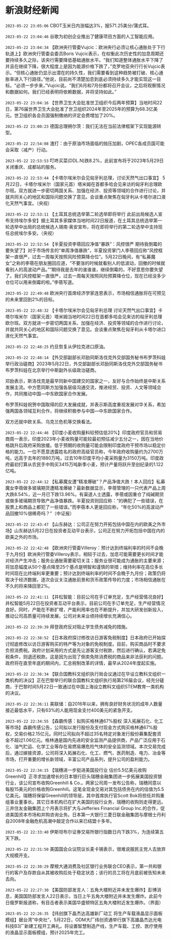 # 新浪财经新闻
`2023-05-22 23:05:06` CBOT玉米日内涨幅达3%，报571.25美分/蒲式耳。

`2023-05-22 23:04:46` 谷歌为初创企业推出了健康项目方面的人工智能应用。

`2023-05-22 23:04:34` 【欧洲央行管委Vujcic：欧洲央行必须让核心通胀处于下行轨道上】欧洲央行管委会委员Boris Vujcic表示，在权衡此次历史性的加息周期还要持续多久之际，该央行需要降低基础通胀水平。“我们知道整体通胀水平下降了并且在继续下降，很大程度上是因为能源价格下跌了，”克罗地亚央行行长Vujcic表示。“但核心通胀仍显示出潜在的持久性，我们需要看到这种趋势被打破、核心通胀率进入下行路径。”他说，目前尚不清楚加息到底必须持续多久才能实现这一目标。“必须一步步来，”Vujcic说。“我们6月和7月份都将召开会议，之后将观察情况和数据如何。我们已经表明将依赖数据，并将坚持如此。”

`2023-05-22 23:04:16` 【世界卫生大会批准世卫组织今后两年预算】当地时间22日，第76届世界卫生大会批准了世卫组织2024年至2025年的预算为68.3亿美元。世卫组织各会员国强制缴纳的评定会费增加了20%。

`2023-05-22 23:00:23` 德国总理朔尔茨：我们无法在当前法律框架下实现能源转型。

`2023-05-22 22:54:08` 渣打：由于原油市场面临的抛压加剧，OPEC各成员国可能会采取（减产）行动。

`2023-05-22 22:53:53` 叮咚买菜(DDL.N)跌8.2%，此前宣布将于2023年5月29日关闭重庆、成都站的服务。

`2023-05-22 22:53:44` 【卡塔尔埃米尔会见匈牙利总理，讨论天然气出口事宜】 5月22日，卡塔尔埃米尔（国家元首）塔米姆在首都多哈会见来访的匈牙利总理欧尔班。双方就进一步密切两国关系、加强在经济、投资等领域的合作进行讨论，并就共同关心的地区和国际问题交换了意见。会谈重点聚焦在匈牙利从卡塔尔进口液化天然气事宜。（央视）

`2023-05-22 22:53:11` 【土耳其总统选举第二轮选举即将举行 此前出局候选人宣布支持埃尔多安】据土耳其多家媒体当地时间22日报道，在土耳其总统选举第一轮选举中出局的总统候选人锡南·奥安宣布，将在即将举行的第二轮选举中支持现任总统埃尔多安。（央视）

`2023-05-22 22:52:54` 【半夏投资李蓓回应净值“暴跌”：风控很严 期待我倒霉的要失望了】对于市场传言的“单周净值暴跌”，半夏投资掌门人李蓓回应称“风控框架一直很严，过去一周每天按照风险预算降仓位”。5月22日晚间，有“私募魔女”之称的李蓓在朋友圈回应道，“不要涨的时候就看别人的低波动，回撤的时候就看别人的高波动产品。”“期待我是去年的谁谁谁，继续倒霉的，不好意思你要失望了。我们风控框架一直很严，过去一周每天按照风险预算降仓位，现在已经没多少仓位可以用来倒霉的啦。”李蓓写道。

`2023-05-22 22:49:48` 欧洲央行首席经济学家连恩表示，市场相信通胀将在可预见的未来里回到2%的目标。

`2023-05-22 22:48:32` 【卡塔尔埃米尔会见匈牙利总理 讨论天然气出口事宜】卡塔尔埃米尔（国家元首）塔米姆当地时间22日在首都多哈会见来访的匈牙利总理欧尔班。双方就进一步密切两国关系、加强在经济、投资等领域的合作进行讨论，并就共同关心的地区和国际问题交换了意见。会谈重点聚焦在匈牙利从卡塔尔进口液化天然气事宜。

`2023-05-22 22:48:25` 约旦恢复从伊拉克进口原油。

`2023-05-22 22:48:14` 【外交部副部长邓励同斯洛伐克外交部国务秘书布罗茨科娃举行政治磋商】2023年5月22日，外交部副部长邓励同斯洛伐克外交部国务秘书布罗茨科娃在北京举行中斯副外长级政治磋商。

邓励表示，斯洛伐克是最早同新中国建交的国家之一，友好与合作始终是中斯关系发展主流。中方愿同斯方加强各层级沟通交流，推进经贸、投资、人文等领域合作，共同推动中国—中东欧国家合作发展。

布罗茨科娃祝贺中国取得的巨大发展成就，并表示斯高度重视发展对华关系，希加强两国各领域互利合作，将继续积极参与中国—中东欧国家合作。

双方还就中欧关系、乌克兰危机等交换看法。

`2023-05-22 22:44:46` 【印度小麦收购量料较预估低20%】印度政府官员和贸易商周一表示，印度2023年小麦收购量可能较最初预估减少五分之一，因在当地价格跳升后政府采购放缓。低于预期的收购量可能会限制印度政府干预市场以稳定价格的能力。一位不愿意透露姓名的政府高级官员称，今年政府收购量约为2700万吨，远高于去年的1880万吨，过去10年印度平均小麦采购量为3150万吨。印度政府最初打算从农民手中购买3415万吨新季小麦，预计产量将跃升至创纪录的1.122亿吨。

`2023-05-22 22:44:12` 【私募魔女遭“精准爆破”？产品净值大跌！本人回应】私募魔女李蓓做多玻璃期货遭精准爆破？最新数据显示，李蓓管理的一只代表产品上周大跌8.54%，近一月已下跌13.96%。有渠道人士透露，李蓓或因重仓了纯碱期货或做多玻璃期货导致产品净值暴跌。半夏投资则回应称：“的确犯了一些错误，在股票上和商品上都犯了一些错误。”而李蓓本人更是回应称，“年化50%的高波动产品回撤10%很稀奇吗？”（中证报）

`2023-05-22 22:43:47` 【山东赫达：公司正在努力开拓包括中国在内的欧美之外市场】山东赫达5月22日在投资者互动平台表示，公司正在努力开拓包括中国在内的欧美之外的市场。

`2023-05-22 22:42:48` 【欧洲央行管委Villeroy：预计达到终端利率的时间不会晚于九月份】欧洲央行管委Villeroy表示，相较于过去，加息可能需要更长时间才能对经济产生冲击；服务业通胀需要密切关注；服务业很可能成为通胀的主要来源；将加息幅度从50个基点降至25个基点是明智和谨慎的举措；维持利率在高位多长时间现在比终端利率更重要；预计达到终端利率的时间不会晚于九月份；政策仍将取决于经济数据，逐次会议关注通胀前景和货币政策传导的力度；市场相信通胀在不久的将来降回至2%。

`2023-05-22 22:41:11` 【井松智能：目前公司在手订单充足，生产经营情况良好】井松智能5月22日在投资者互动平台表示，目前公司在手订单充足，生产经营情况良好。同时，产能在不断扩增，产能利用率也在不断提升，并加大研发创新投入，推动公司高质量可持续发展，公司对未来业绩持续增长充满信心。

`2023-05-22 22:39:39` 拜登政府反对阻止学生债务减免的措施。

`2023-05-22 22:38:52` 【日本政府探讨修改访日游客免税制度】日本政府已开始探讨彻底修改以访日游客购买的特产等为对象的免税制度。目前，购买商品时不要求负担消费税。政府计划采用的方式是先让游客支付税款，然后进行确认，若满足免税条件，则退还税款。这是因为出现了倒卖免除消费税的商品来非法获利的问题。政府将在直至年底的期间内，汇总税制改革的详情，最早从2024年度起实施。

`2023-05-22 22:36:34` 【联合国教科文组织执行局会议通过在华设立教科文组织一类机构的决议】正在巴黎举行的联合国教科文组织执行局第216届会议，经充分磋商，于巴黎时间5月22日一致通过在中国上海设立教科文组织STEM教育一类机构的决议。

`2023-05-22 22:36:11` 美联储：自2016年以来，拥有良好财务状况的成年人数量接近最低水平，只有63%的人能用现金支付400美元的紧急开支。

`2023-05-22 22:34:55` 【森霸传感：拟购买格林通67%股权 深入拓展石化、化工等市场】森霸传感公告，公司拟以发行股份及支付现金方式购买格林通67%股权，交易价格2.15亿元。同时公司拟向不超过35名特定对象发行股份募集配套资金不超过1.06亿元。格林通是国内先进的安全监测产品提供商，产品广泛应用于石化、油气贮运、化学工业等存在易燃易爆危险气体的安全监测领域。本次交易完成后，通过嫁接资源，公司将深入拓展石化、化工、燃气、医药制造、电力、冶金等市场，打开重要的增长新领域，丰富公司产品系列，提升公司的盈利能力。

`2023-05-22 22:34:15` 【瑞穗进一步挺进美国投行业 估价5.5亿美元收购Greenhill】正寻求加速增长的日本银行巨头瑞穗金融集团进一步拓展美国投资银行业，该公司宣布收购Greenhill & Co.。两家公司周一发布公告称，瑞穗同意以每股15美元的价格收购Greenhill。这笔全现金交易对其包括债务在内的估值为5.5亿美元。瑞穗将保留Greenhill的领导层，其中首席执行官Scott Bok将担任并购重组事业董事长。其它日本机构已在扩大美国的投行业务，瑞穗的收购则走得更远。三井住友金融集团上个月表示将扩大与Jefferies Financial Group Inc.的合作，促进美国资本市场和并购咨询业务。日本第一大银行三菱日联金融集团与摩根士丹利自2008年金融危机高潮中敲定合作以来已结盟十多年。

`2023-05-22 22:33:40` 伊斯坦布尔证券交易所银行指数日内下跌3%，为连续第五天下跌。

`2023-05-22 22:31:50` 美国国会众议院议长麦卡锡表示，很难说服民主党人去放弃大规模开支。

`2023-05-22 22:30:29` 摩根大通消费及社区银行业务联合CEO表示，第一共和银行的客户及存款自从其被收购后处于稳定状态；该行的员工将在月底前被告知未来去向。

`2023-05-22 22:27:30` 【美国防部发言人：五角大楼附近并未发生爆炸】彭博消息，美国国防部发言人22日表示，当日上午五角大楼附近并未发生爆炸。此前今日俄罗斯报道称，有目击者表示美国华盛顿特区五角大楼附近发生爆炸。（界面）

`2023-05-22 22:26:35` 【纬创旗下晶杰达高雄新厂动工 将生产车载液晶显示面板模组】据台湾“中央社”，5月22日，ODM大厂纬创资通举行旗下高雄晶杰达光电科技B3厂新建工程开工典礼。将设置智慧制造产线，生产车载、工控、医疗使用的液晶显示面板模组，预计2025年完工。

